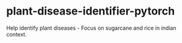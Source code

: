 # plant-disease-identifier-pytorch
Help identify plant diseases - Focus on sugarcane and rice in indian context.
